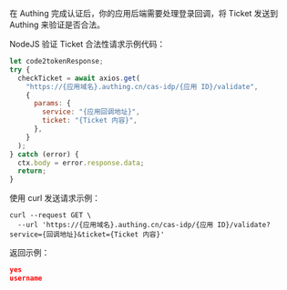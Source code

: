 <IntegrationDetailCard title="验证 Ticket 合法性">

在 Authing 完成认证后，你的应用后端需要处理登录回调，将 Ticket 发送到 Authing 来验证是否合法。

<ApiMethodSpec method="get" host="https://<你的应用域名>.authing.cn" path="/cas-idp/{应用 ID}/validate" summary="验证 Ticket 的端点。" description="将 Ticket 发送到该端点来验证合法性。">
<template slot="formDataParams">
<ApiMethodParam name="ticket" type="string" required description="Authing 认证成功后返回的 Ticket"/>
<ApiMethodParam name="client_secret" type="string" required description="应用回调地址"/>
</template>
<template httpCode="200" slot="response">

Ticket 合法，验证成功

注：`<LF>` 是换行符 `\n`，username 是用户名。

```
yes<LF>
username<LF>
```

Ticket 不合法，验证失败

```
no<LF>
<LF>
```

</template>
</ApiMethodSpec>

NodeJS 验证 Ticket 合法性请求示例代码：

```javascript
let code2tokenResponse;
try {
  checkTicket = await axios.get(
    "https://{应用域名}.authing.cn/cas-idp/{应用 ID}/validate",
    {
      params: {
        service: "{应用回调地址}",
        ticket: "{Ticket 内容}",
      },
    }
  );
} catch (error) {
  ctx.body = error.response.data;
  return;
}
```

使用 curl 发送请求示例：

```shell
curl --request GET \
  --url 'https://{应用域名}.authing.cn/cas-idp/{应用 ID}/validate?service={回调地址}&ticket={Ticket 内容}'
```

返回示例：

```json
yes
username

```

</IntegrationDetailCard>
